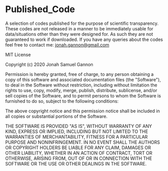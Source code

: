 # Published_Code
A selection of codes published for the purpose of scientific transparency.
These codes are not released in a manner to be immediately usable for
data/situations other than they were designed for. As such they are not
guaranteed to work if downloaded. If you have any queries about the codes
feel free to contact me: jonah.gannon@gmail.com


MIT License

Copyright (c) 2020 Jonah Samuel Gannon

Permission is hereby granted, free of charge, to any person obtaining a copy
of this software and associated documentation files (the "Software"), to deal
in the Software without restriction, including without limitation the rights
to use, copy, modify, merge, publish, distribute, sublicense, and/or sell
copies of the Software, and to permit persons to whom the Software is
furnished to do so, subject to the following conditions:

The above copyright notice and this permission notice shall be included in all
copies or substantial portions of the Software.

THE SOFTWARE IS PROVIDED "AS IS", WITHOUT WARRANTY OF ANY KIND, EXPRESS OR
IMPLIED, INCLUDING BUT NOT LIMITED TO THE WARRANTIES OF MERCHANTABILITY,
FITNESS FOR A PARTICULAR PURPOSE AND NONINFRINGEMENT. IN NO EVENT SHALL THE
AUTHORS OR COPYRIGHT HOLDERS BE LIABLE FOR ANY CLAIM, DAMAGES OR OTHER
LIABILITY, WHETHER IN AN ACTION OF CONTRACT, TORT OR OTHERWISE, ARISING FROM,
OUT OF OR IN CONNECTION WITH THE SOFTWARE OR THE USE OR OTHER DEALINGS IN THE
SOFTWARE.
